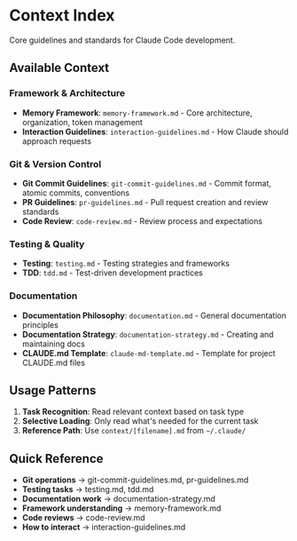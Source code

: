 # Context Index

Core guidelines and standards for Claude Code development.

## Available Context

### Framework & Architecture

- **Memory Framework**: `memory-framework.md` - Core architecture, organization, token management
- **Interaction Guidelines**: `interaction-guidelines.md` - How Claude should approach requests

### Git & Version Control

- **Git Commit Guidelines**: `git-commit-guidelines.md` - Commit format, atomic commits, conventions
- **PR Guidelines**: `pr-guidelines.md` - Pull request creation and review standards
- **Code Review**: `code-review.md` - Review process and expectations

### Testing & Quality

- **Testing**: `testing.md` - Testing strategies and frameworks
- **TDD**: `tdd.md` - Test-driven development practices

### Documentation

- **Documentation Philosophy**: `documentation.md` - General documentation principles
- **Documentation Strategy**: `documentation-strategy.md` - Creating and maintaining docs
- **CLAUDE.md Template**: `claude-md-template.md` - Template for project CLAUDE.md files

## Usage Patterns

1. **Task Recognition**: Read relevant context based on task type
2. **Selective Loading**: Only read what's needed for the current task
3. **Reference Path**: Use `context/[filename].md` from `~/.claude/`

## Quick Reference

- **Git operations** → git-commit-guidelines.md, pr-guidelines.md
- **Testing tasks** → testing.md, tdd.md
- **Documentation work** → documentation-strategy.md
- **Framework understanding** → memory-framework.md
- **Code reviews** → code-review.md
- **How to interact** → interaction-guidelines.md